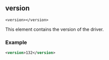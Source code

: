 
## version

`<version></version>`


This element contains the version of the driver.


### Example

```xml
<version>132</version>
```



